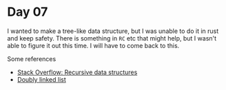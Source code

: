 Day 07
======

I wanted to make a tree-like data structure, but I was unable to do it in rust
and keep safety. There is something in `RC` etc that might help, but I wasn't
able to figure it out this time. I will have to come back to this.

Some references
 - [Stack Overflow: Recursive data structures](https://stackoverflow.com/a/36168919)
 - [Doubly linked list](https://rtoch.com/posts/rust-doubly-linked-list/)

